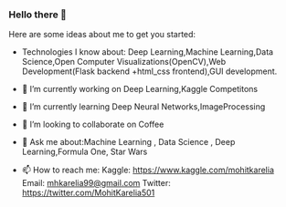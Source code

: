 ### Hello there 👋


Here are some ideas about me to get you started:
- Technologies I know about: Deep Learning,Machine Learning,Data Science,Open Computer Visualizations(OpenCV),Web Development(Flask backend +html_css frontend),GUI development.
- 🔭 I’m currently working on Deep Learning,Kaggle Competitons
- 🌱 I’m currently learning Deep Neural Networks,ImageProcessing
- 👯 I’m looking to collaborate on Coffee


- 💬 Ask me about:Machine Learning , Data Science , Deep Learning,Formula One, Star Wars
- 📫 How to reach me:  Kaggle: https://www.kaggle.com/mohitkarelia 
                       Email: mhkarelia99@gmail.com
                       Twitter: https://twitter.com/MohitKarelia501
                          

